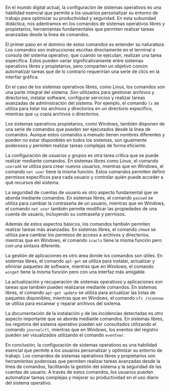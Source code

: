 En el mundo digital actual, la configuración de sistemas operativos es una habilidad esencial que permite a los usuarios personalizar su entorno de trabajo para optimizar su productividad y seguridad. En esta subunidad didáctica, nos adentramos en los comandos de sistemas operativos libres y propietarios, herramientas fundamentales que permiten realizar tareas avanzadas desde la línea de comandos.

El primer paso en el dominio de estos comandos es entender su naturaleza. Los comandos son instrucciones escritas directamente en el terminal o consola del sistema operativo, que cuando se ejecutan, realizan una tarea específica. Estos pueden variar significativamente entre sistemas operativos libres y propietarios, pero comparten un objetivo común: automatizar tareas que de lo contrario requerirían una serie de clics en la interfaz gráfica.

En el caso de los sistemas operativos libres, como Linux, los comandos son una parte integral del sistema. Son utilizados para gestionar archivos y directorios, instalar software, configurar servicios y realizar tareas avanzadas de administración del sistema. Por ejemplo, el comando `ls` se utiliza para listar los archivos y directorios en un directorio específico, mientras que `cp` copia archivos o directorios.

Los sistemas operativos propietarios, como Windows, también disponen de una serie de comandos que pueden ser ejecutados desde la línea de comandos. Aunque estos comandos a menudo tienen nombres diferentes y pueden no estar disponibles en todos los sistemas, son igualmente poderosos y permiten realizar tareas complejas de forma eficiente.

La configuración de usuarios y grupos es otra tarea crítica que se puede realizar mediante comandos. En sistemas libres como Linux, el comando `useradd` se utiliza para crear nuevos usuarios, mientras que en Windows, el comando `net user` tiene la misma función. Estos comandos permiten definir permisos específicos para cada usuario y controlar quién puede acceder a qué recursos del sistema.

La seguridad de cuentas de usuario es otro aspecto fundamental que se aborda mediante comandos. En sistemas libres, el comando `passwd` se utiliza para cambiar la contraseña de un usuario, mientras que en Windows, el comando `net user` también permite modificar las propiedades de una cuenta de usuario, incluyendo su contraseña y permisos.

Además de estos aspectos básicos, los comandos también permiten realizar tareas más avanzadas. En sistemas libres, el comando `chmod` se utiliza para cambiar los permisos de acceso a archivos y directorios, mientras que en Windows, el comando `icacls` tiene la misma función pero con una sintaxis diferente.

La gestión de aplicaciones es otro área donde los comandos son útiles. En sistemas libres, el comando `apt-get` se utiliza para instalar, actualizar y eliminar paquetes de software, mientras que en Windows, el comando `winget` tiene la misma función pero con una interfaz más amigable.

La actualización y recuperación de sistemas operativos y aplicaciones son tareas que también pueden realizarse mediante comandos. En sistemas libres, el comando `apt-get update` se utiliza para actualizar las listas de paquetes disponibles, mientras que en Windows, el comando `sfc /scannow` se utiliza para escanear y reparar archivos del sistema.

La documentación de la instalación y de las incidencias detectadas es otro aspecto importante que se aborda mediante comandos. En sistemas libres, los registros del sistema operativo pueden ser consultados utilizando el comando `journalctl`, mientras que en Windows, los eventos del registro pueden ser visualizados utilizando el comando `eventvwr`.

En conclusión, la configuración de sistemas operativos es una habilidad esencial que permite a los usuarios personalizar y optimizar su entorno de trabajo. Los comandos de sistemas operativos libres y propietarios son herramientas poderosas que permiten realizar tareas avanzadas desde la línea de comandos, facilitando la gestión del sistema y la seguridad de las cuentas de usuario. A través de estos comandos, los usuarios pueden automatizar tareas complejas y mejorar su productividad en el uso diario del sistema operativo.
